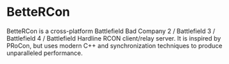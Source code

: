 # BetteRCon
BetteRCon is a cross-platform Battlefield Bad Company 2 / Battlefield 3 / Battlefield 4 / Battlefield Hardline RCON client/relay server. It is inspired by PRoCon, but uses modern C++ and synchronization techniques to produce unparalleled performance.
